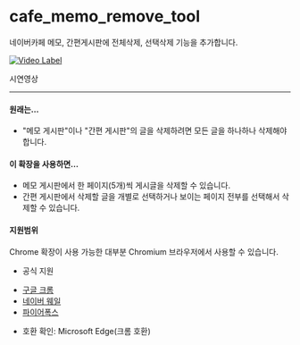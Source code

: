 # cafe_memo_remove_tool
네이버카페 메모, 간편게시판에 전체삭제, 선택삭제 기능을 추가합니다.

[![Video Label](http://img.youtube.com/vi/tNRbELTdjbk/0.jpg)](https://www.youtube.com/watch?v=tNRbELTdjbk)

시연영상
*****

#### 원래는…
 * "메모 게시판"이나 "간편 게시판"의 글을 삭제하려면 모든 글을 하나하나 삭제해야 합니다.

#### 이 확장을 사용하면…
 * 메모 게시판에서 한 페이지(5개)씩 게시글을 삭제할 수 있습니다.
 * 간편 게시판에서 삭제할 글을 개별로 선택하거나 보이는 페이지 전부를 선택해서 삭제할 수 있습니다.

#### 지원범위
Chrome 확장이 사용 가능한 대부분 Chromium 브라우저에서 사용할 수 있습니다.
 * 공식 지원
  - [구글 크롬](https://chrome.google.com/webstore/detail/hogmafibofgfoemppfbpikomgmmpacoo)
  - [네이버 웨일](https://store.whale.naver.com/detail/joedgbcopkhpmcpkejppinmlfgbofihg)
  - [파이어폭스](https://addons.mozilla.org/ko/firefox/addon/%EC%B9%B4%ED%8E%98-%EB%A9%94%EB%AA%A8-%EA%B0%84%ED%8E%B8%EA%B8%80-%EC%82%AD%EC%A0%9C-%EB%8F%84%EA%B5%AC/)
 * 호환 확인: Microsoft Edge(크롬 호환)
